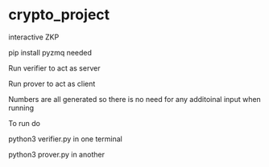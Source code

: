 # crypto_project
interactive ZKP

pip install pyzmq needed

Run verifier to act as server

Run prover to act as client

Numbers are all generated so there is no need for any additoinal input when running

To run do

python3 verifier.py in one terminal

python3 prover.py in another

